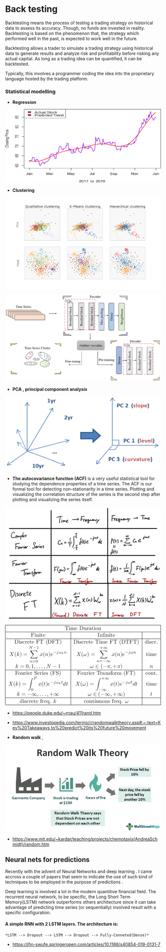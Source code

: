 

# Back testing 

Backtesting means the process of testing a trading strategy on historical data to assess its accuracy.
Though, no funds are invested in reality. Backtesting is based on the phenomenon that, the strategy
which performed well in the past, is expected to work well in the future. 

Backtesting allows a trader to simulate a trading strategy using historical data to generate results and analyze risk and profitability before risking any actual capital. As long as a trading idea can be quantified, it can be
backtested. 

Typically, this involves a programmer coding the idea into the proprietary language
hosted by the trading platform.

### Statistical modelling  

- **Regression** 

![](regression)

- **Clustering** 

![](clustering.png)

![](clustering_pipeline.jpg)

- **PCA , principal component analysis** 

![](pca.jpeg)

- **The autocovariance function (ACF)** is a very useful statistical tool for studying the dependence properties of a time series. The ACF is our formal tool for detecting non-stationarity in a time series. Plotting and visualizing the correlation structure of the series is the second step after plotting and visualizing the series itself.

![](autocorrelation_FFT.jpeg)

![](autocorrelation_DTFT.png)

- https://people.duke.edu/~rnau/411rand.htm
- https://www.investopedia.com/terms/r/randomwalktheory.asp#:~:text=Key%20Takeaways,to%20predict%20its%20future%20movement



- **Random walk** , 

![](Random-Walk-Theory-main-image.png)
- https://www.mit.edu/~kardar/teaching/projects/chemotaxis(AndreaSchmidt)/random.htm

## Neural nets for predictions 

Recently with the advent of Neural Networks and deep learning . I came accross a couple of papers that seem to indicate the use of such kind of techniques to be employed in the purpose of predictions .

Deep learning is involved a lot in the modern quantitive financial field. The recurrent neural network, to be specific, the Long Short Term Memory(LSTM) network outperforms others architecture since it can take advantage of predicting time series (or sequentially) involved result with a specific configuration.

#### A simple RNN with 2 LSTM layers. The architecture is:

    *LSTM --> Dropout --> LSTM --> Dropout --> Fully-Conneted(Dense)*

- https://jfin-swufe.springeropen.com/articles/10.1186/s40854-019-0131-7